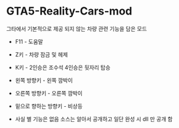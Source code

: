 # GTA5-Reality-Cars-mod
그타에서 기본적으로 제공 되지 않는 차량 관련 기능을 담은 모드


- F11 - 도움말

- Z키 - 차량 잠금 및 헤제

- K키 - 2인승은 조수석 4인승은 뒷자리 탑승

- 왼쪽 방향키 - 왼쪽 깜박이
- 오른쪽 방향키 - 오른쪽 깜박이
- 밑으로 향하는 방향키 - 비상등

- 사실 별 기능은 없음 소스는 알아서 공개하고 일단 완성 시 dll 만 공개 함
